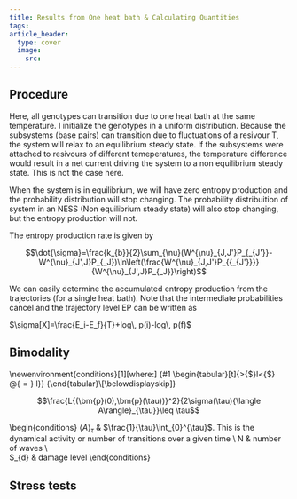 ```yaml
---
title: Results from One heat bath & Calculating Quantities
tags: 
article_header:
  type: cover
  image:
    src: 
---
```


## Procedure
Here, all genotypes can transition due to one heat bath at the same temperature. I initialize the genotypes in a uniform distribution. Because the subsystems (base pairs) can transition due to fluctuations of a resivour T, the system will relax to an equilibrium steady state. If the subsystems were attached to resivours of different temeperatures, the temperature difference would result in a net current driving the system to a non equilibrium steady state. This is not the case here. 

When the system is in equilibrium, we will have zero entropy production and the probability distribution will stop changing. The probability distribuition of system in an NESS (Non equilibrium steady state) will also stop changing, but the entropy production will not. 

The entropy production rate is given by 

$$\dot{\sigma}=\frac{k_{b}}{2}\sum_{\nu}(W^{\nu}_{J,J'}P_{_{J'}}-W^{\nu}_{J',J}P_{_J})\ln\left(\frac{W^{\nu}_{J,J'}P_{{_{J'}}}}{W^{\nu}_{J',J}P_{_J}}\right)$$

We can easily determine the accumulated entropy production from the trajectories (for a single heat bath). Note that the intermediate probabilities cancel and the trajectory level EP can be written as 

$\sigma[X]=\frac{E_i-E_f}{T}+log\, p(i)-log\, p(f)$ 

## Bimodality 


\newenvironment{conditions}[1][where:]
  {#1 \begin{tabular}[t]{>{$}l<{$} @{${}={}$} l}}
  {\end{tabular}\\[\belowdisplayskip]}
  
  $$\frac{L{(\bm{p}(0),\bm{p}(\tau))}^2}{2\sigma(\tau){\langle A\rangle}_{\tau}}\leq \tau$$

\begin{conditions}
 ${\langle A\rangle}_{\tau}$     & $\frac{1}{\tau}\int_{0}^{\tau}$. This is the dynamical activity or number of transitions over a given time  \\
 N     &  number of waves \\   
 S_{d} &  damage level
\end{conditions}


## Stress tests 



 
